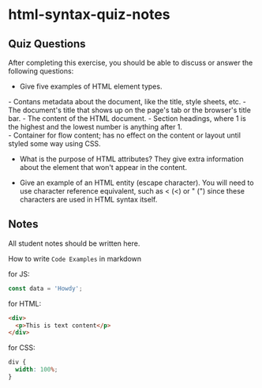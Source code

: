 # html-syntax-quiz-notes

## Quiz Questions

After completing this exercise, you should be able to discuss or answer the following questions:

- Give five examples of HTML element types.
<head></head> - Contans metadata about the document, like the title, style sheets, etc.
<title></title> - The document's title that shows up on the page's tab or the browser's title bar.
<body></body> - The content of the HTML document.
<h(number)></h(number)> - Section headings, where 1 is the highest and the lowest number is anything after 1.
<div></div> - Container for flow content; has no effect on the content or layout until styled some way using CSS.

- What is the purpose of HTML attributes?
  They give extra information about the element that won't appear in the content.

- Give an example of an HTML entity (escape character).
  You will need to use character reference equivalent, such as &lt; (<) or &quot; (") since these characters are used in HTML syntax itself.

## Notes

All student notes should be written here.

How to write `Code Examples` in markdown

for JS:

```javascript
const data = 'Howdy';
```

for HTML:

```html
<div>
  <p>This is text content</p>
</div>
```

for CSS:

```css
div {
  width: 100%;
}
```
